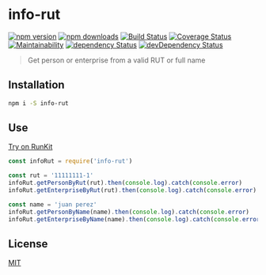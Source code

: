 # info-rut

[![npm version](https://img.shields.io/npm/v/info-rut.svg)](https://www.npmjs.com/package/info-rut)
[![npm downloads](https://img.shields.io/npm/dm/info-rut.svg)](https://www.npmjs.com/package/info-rut)
[![Build Status](https://travis-ci.org/lgaticaq/info-rut.svg?branch=master)](https://travis-ci.org/lgaticaq/info-rut)
[![Coverage Status](https://coveralls.io/repos/github/lgaticaq/info-rut/badge.svg?branch=master)](https://coveralls.io/github/lgaticaq/info-rut?branch=master)
[![Maintainability](https://api.codeclimate.com/v1/badges/1c9d121eaacb3aa1ac6a/maintainability)](https://codeclimate.com/github/lgaticaq/info-rut/maintainability)
[![dependency Status](https://img.shields.io/david/lgaticaq/info-rut.svg)](https://david-dm.org/lgaticaq/info-rut#info=dependencies)
[![devDependency Status](https://img.shields.io/david/dev/lgaticaq/info-rut.svg)](https://david-dm.org/lgaticaq/info-rut#info=devDependencies)

> Get person or enterprise from a valid RUT or full name

## Installation

```bash
npm i -S info-rut
```

## Use

[Try on RunKit](https://runkit.com/npm/info-rut)
```js
const infoRut = require('info-rut')

const rut = '11111111-1'
infoRut.getPersonByRut(rut).then(console.log).catch(console.error)
infoRut.getEnterpriseByRut(rut).then(console.log).catch(console.error)

const name = 'juan perez'
infoRut.getPersonByName(name).then(console.log).catch(console.error)
infoRut.getEnterpriseByName(name).then(console.log).catch(console.error)
```

## License

[MIT](https://tldrlegal.com/license/mit-license)
